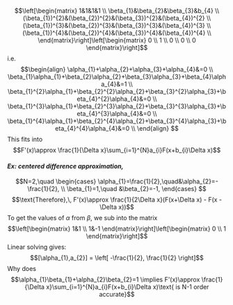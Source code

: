 $$\left[\begin{matrix}
1&1&1&1 \\
\beta_{1}&\beta_{2}&\beta_{3}&b_{4} \\
(\beta_{1})^{2}&(\beta_{2})^{2}&(\beta_{3})^{2}&(\beta_{4})^{2} \\
(\beta_{1})^{3}&(\beta_{2})^{3}&(\beta_{3})^{3}&(\beta_{4})^{3} \\
(\beta_{1})^{4}&(\beta_{2})^{4}&(\beta_{3})^{4}&(\beta_{4})^{4} \\
\end{matrix}\right]\left[\begin{matrix}
0 \\
1 \\
0 \\
0 \\
0
\end{matrix}\right]$$
i.e.
$$\begin{align}
\alpha_{1}+\alpha_{2}+\alpha_{3}+\alpha_{4}&=0 \\
\beta_{1}\alpha_{1}+\beta_{2}\alpha_{2}+\beta_{3}\alpha_{3}+\beta_{4}\alpha_{4}&=1 \\
\beta_{1}^{2}\alpha_{1}+\beta_{2}^{2}\alpha_{2}+\beta_{3}^{2}\alpha_{3}+\beta_{4}^{2}\alpha_{4}&=0 \\
\beta_{1}^{3}\alpha_{1}+\beta_{2}^{3}\alpha_{2}+\beta_{3}^{3}\alpha_{3}+\beta_{4}^{3}\alpha_{4}&=0 \\
\beta_{1}^{4}\alpha_{1}+\beta_{2}^{4}\alpha_{2}+\beta_{3}^{4}\alpha_{3}+\beta_{4}^{4}\alpha_{4}&=0 \\
\end{align}
$$
This fits into
$$F'(x)\approx \frac{1}{\Delta x}\sum_{i=1}^{N}a_{i}F(x+b_{i}\Delta x)$$

#### *Ex: centered difference approximation,*
$$N=2,\quad \begin{cases}
\alpha_{1}=\frac{1}{2},\quad&\alpha_{2}=-\frac{1}{2}, \\
\beta_{1}=1,\quad &\beta_{2}=-1,
\end{cases}
$$
$$\text{Therefore},\, F'(x)\approx \frac{1}{2\Delta x}(F(x+\Delta x) - F(x - \Delta x))$$
To get the values of $\alpha$ from $\beta$, we sub into the matrix
$$\left[\begin{matrix}
1&1 \\
1&-1
\end{matrix}\right]\left[\begin{matrix}
0 \\
1
\end{matrix}\right]$$
Linear solving gives:
$$[\alpha_{1},a_{2}] = \left[ -\frac{1}{2}, \frac{1}{2} \right]$$
Why does 
$$\alpha_{1}\beta_{1}+\alpha_{2}\beta_{2}=1 \implies F'(x)\approx \frac{1}{\Delta x}\sum_{i=1}^{N}a_{i}F(x+b_{i}\Delta x)\text{ is N-1 order accurate}$$
